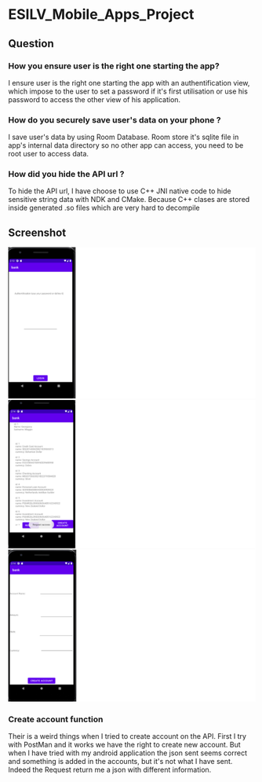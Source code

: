 # ESILV_Mobile_Apps_Project


## Question

### How you ensure user is the right one starting the app?

I ensure user is the right one starting the app with an authentification view, which impose to the user to set a password if it's first utilisation or use his password to access the other view of his application.

### How do you securely save user's data on your phone ?

I save user's data by using Room Database. Room store it's sqlite file in app's internal data directory so no other app can access, you need to be root user to access data.

### How did you hide the API url ?

To hide the API url, I have choose to use C++ JNI native code to hide sensitive string data with NDK and CMake. Because C++ clases are stored inside generated .so files which are very hard to decompile

## Screenshot

![Alt text]( screenshot/auth.png?raw=true "Title")
![Alt text]( screenshot/vue.png?raw=true "Title")
![Alt text]( screenshot/form.png?raw=true "Title")



### Create account function
Their is a weird things when I tried to create account on the API. First I try with PostMan and it works we have the right to create new account. But when I have tried with my android application the json sent seems correct and something is added in the accounts, but it's not what I have sent. Indeed the Request return me a json with different information. 

